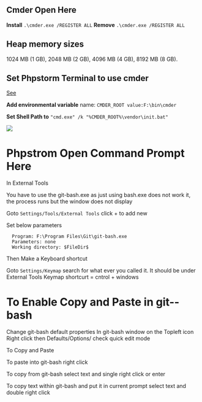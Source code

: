 ## Cmder Open Here ##
**Install** `.\cmder.exe /REGISTER ALL` **Remove** `.\cmder.exe /REGISTER ALL`

## Heap memory sizes ##

1024 MB (1 GB), 2048 MB (2 GB), 4096 MB (4 GB), 8192 MB (8 GB).

## Set Phpstorm Terminal to use cmder ##
[See](https://github.com/cmderdev/cmder/issues/282#issuecomment-219684282) 

**Add environmental variable** name: `CMDER_ROOT value:F:\bin\cmder`


**Set Shell Path to** `"cmd.exe" /k "%CMDER_ROOT%\vendor\init.bat"`

![](http://i.imgur.com/lOMtWhv.png)



# Phpstrom Open Command Prompt Here #

In External Tools

You have to use the git-bash.exe as just using bash.exe does not work it, the process runs but the window does not display

Goto `Settings/Tools/External Tools` click + to add new

Set below parameters

      Program: F:\Program Files\Git\git-bash.exe
      Parameters: none
      Working directory: $FileDir$

Then Make a Keyboard shortcut

Goto `Settings/Keymap` search for what ever you called it.  It should be under External Tools
Keymap shortcurt = cntrol + windows

# To Enable Copy and Paste in git--bash #

Change git-bash default properties
In git-bash window on the Topleft icon Right click then Defaults/Options/ check quick edit mode

To Copy and Paste

To paste into git-bash right click

To copy from git-bash select text and single right click or enter

To copy text within git-bash and put it in current prompt select text and double right click  